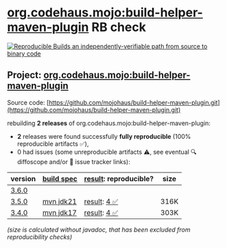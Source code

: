 [org.codehaus.mojo:build-helper-maven-plugin](https://central.sonatype.com/artifact/org.codehaus.mojo/build-helper-maven-plugin/versions) RB check
=======

[![Reproducible Builds](https://reproducible-builds.org/images/logos/rb.svg) an independently-verifiable path from source to binary code](https://reproducible-builds.org/)

## Project: [org.codehaus.mojo:build-helper-maven-plugin](https://central.sonatype.com/artifact/org.codehaus.mojo/build-helper-maven-plugin/versions)

Source code: [https://github.com/mojohaus/build-helper-maven-plugin.git](https://github.com/mojohaus/build-helper-maven-plugin.git)

rebuilding **2 releases** of org.codehaus.mojo:build-helper-maven-plugin:
- **2** releases were found successfully **fully reproducible** (100% reproducible artifacts :white_check_mark:),
- 0 had issues (some unreproducible artifacts :warning:, see eventual :mag: diffoscope and/or :memo: issue tracker links):

| version | [build spec](/BUILDSPEC.md) | [result](https://reproducible-builds.org/docs/jvm/): reproducible? | size |
| -- | --------- | ------ | -- |
| [3.6.0](https://central.sonatype.com/artifact/org.codehaus.mojo/build-helper-maven-plugin/3.6.0/pom) | | | |
| [3.5.0](https://central.sonatype.com/artifact/org.codehaus.mojo/build-helper-maven-plugin/3.5.0/pom) | [mvn jdk21](build-helper-maven-plugin-3.5.0.buildspec) | [result](build-helper-maven-plugin-3.5.0.buildinfo): [4 :white_check_mark: ](build-helper-maven-plugin-3.5.0.buildcompare) | 316K |
| [3.4.0](https://central.sonatype.com/artifact/org.codehaus.mojo/build-helper-maven-plugin/3.4.0/pom) | [mvn jdk17](build-helper-maven-plugin-3.4.0.buildspec) | [result](build-helper-maven-plugin-3.4.0.buildinfo): [4 :white_check_mark: ](build-helper-maven-plugin-3.4.0.buildcompare) | 303K |

<i>(size is calculated without javadoc, that has been excluded from reproducibility checks)</i>
